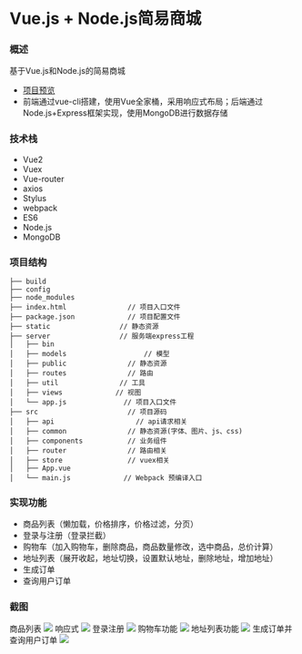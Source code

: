 # Vue.js + Node.js简易商城

### 概述
基于Vue.js和Node.js的简易商城
- [项目预览]()
- 前端通过vue-cli搭建，使用Vue全家桶，采用响应式布局；后端通过Node.js+Express框架实现，使用MongoDB进行数据存储

### 技术栈
- Vue2
- Vuex
- Vue-router
- axios
- Stylus
- webpack
- ES6
- Node.js
- MongoDB

### 项目结构
```
├── build
├── config           		
├── node_modules
├── index.html          	 // 项目入口文件
├── package.json      		 // 项目配置文件
├── static                 // 静态资源
├── server                 // 服务端express工程
│   ├── bin       			  
│   ├── models      			 // 模型
│   ├── public          	 // 静态资源
│   ├── routes               // 路由
│   ├── util               // 工具
│   ├── views     		  // 视图
│   └── app.js       	    // 项目入口文件
├── src                		 // 项目源码
│   ├── api       			   // api请求相关
│   ├── common          	 // 静态资源(字体、图片、js、css)
│   ├── components     		 // 业务组件
│   ├── router     		     // 路由相关
│   ├── store       	     // vuex相关
│   ├── App.vue         	
│   └── main.js       	    // Webpack 预编译入口
```

### 实现功能
- 商品列表（懒加载，价格排序，价格过滤，分页）
- 登录与注册（登录拦截）
- 购物车（加入购物车，删除商品，商品数量修改，选中商品，总价计算）
- 地址列表（展开收起，地址切换，设置默认地址，删除地址，增加地址）
- 生成订单
- 查询用户订单

### 截图
商品列表
<img src="https://github.com/mjyplusone/mall-vue/raw/master/static/1.gif" />
响应式
<img src="https://github.com/mjyplusone/mall-vue/raw/master/static/2.gif"/>
登录注册
<img src="https://github.com/mjyplusone/mall-vue/raw/master/static/3.gif"/>
购物车功能
<img src="https://github.com/mjyplusone/mall-vue/raw/master/static/4.gif"/>
地址列表功能
<img src="https://github.com/mjyplusone/mall-vue/raw/master/static/5.gif"/>
生成订单并查询用户订单
<img src="https://github.com/mjyplusone/mall-vue/raw/master/static/6.gif"/>
